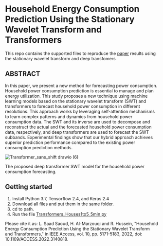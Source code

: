 # Household Energy Consumption Prediction Using the Stationary Wavelet Transform and Transformers
This repo contains the supported files to reproduce the [paper](https://ieeexplore.ieee.org/stamp/stamp.jsp?arnumber=9672113) results using the stationary wavelet transform and deep transfomers 

## ABSTRACT
In this paper, we present a new method for forecasting power consumption. Household power consumption prediction is essential to manage and plan energy utilization. This study proposes a new technique using machine learning models based on the stationary wavelet transform (SWT) and transformers to forecast household power consumption in different resolutions. This approach works by leveraging self-attention mechanisms to learn complex patterns and dynamics from household power consumption data. The SWT and its inverse are used to decompose and reconstruct the actual and the forecasted household power consumption data, respectively, and deep transformers are used to forecast the SWT subbands. Experimental findings show that our hybrid approach achieves superior prediction performance compared to the existing power consumption prediction methods.


 ![Transformer_sans_shift drawio (6)](https://user-images.githubusercontent.com/78357759/150910489-20ede67c-cd30-4977-b552-42a86235ff81.png)

The proposed deep transformer SWT model for the household power consumption forecasting.

## Getting started
1. Install Python 3.7, Tensorflow 2.4, and Keras 2.4
2. Download all files and put them in the same folder. 
3. cd to path. 
4. Run the file [Transformers_Houses1to5_5min.py](https://github.com/LyesSaadSaoud/Wind_forecast/blob/main/main.m) 

Please cite it as: L. Saad Saoud, H. Al-Marzouqi and R. Hussein, "Household Energy Consumption Prediction Using the Stationary Wavelet Transform and Transformers," in IEEE Access, vol. 10, pp. 5171-5183, 2022, doi: 10.1109/ACCESS.2022.3140818.
